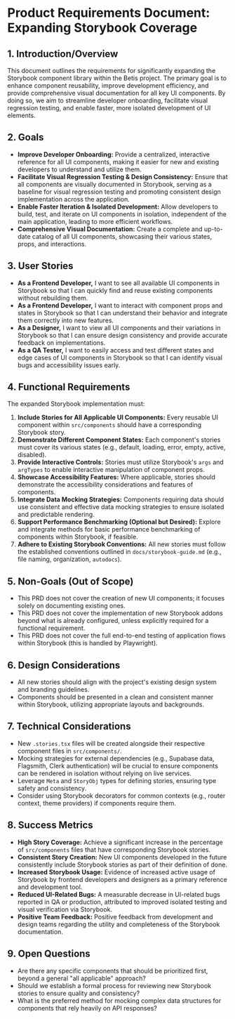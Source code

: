# Product Requirements Document: Expanding Storybook Coverage

## 1. Introduction/Overview

This document outlines the requirements for significantly expanding the Storybook component library within the Betis project. The primary goal is to enhance component reusability, improve development efficiency, and provide comprehensive visual documentation for all key UI components. By doing so, we aim to streamline developer onboarding, facilitate visual regression testing, and enable faster, more isolated development of UI elements.

## 2. Goals

*   **Improve Developer Onboarding:** Provide a centralized, interactive reference for all UI components, making it easier for new and existing developers to understand and utilize them.
*   **Facilitate Visual Regression Testing & Design Consistency:** Ensure that all components are visually documented in Storybook, serving as a baseline for visual regression testing and promoting consistent design implementation across the application.
*   **Enable Faster Iteration & Isolated Development:** Allow developers to build, test, and iterate on UI components in isolation, independent of the main application, leading to more efficient workflows.
*   **Comprehensive Visual Documentation:** Create a complete and up-to-date catalog of all UI components, showcasing their various states, props, and interactions.

## 3. User Stories

*   **As a Frontend Developer,** I want to see all available UI components in Storybook so that I can quickly find and reuse existing components without rebuilding them.
*   **As a Frontend Developer,** I want to interact with component props and states in Storybook so that I can understand their behavior and integrate them correctly into new features.
*   **As a Designer,** I want to view all UI components and their variations in Storybook so that I can ensure design consistency and provide accurate feedback on implementations.
*   **As a QA Tester,** I want to easily access and test different states and edge cases of UI components in Storybook so that I can identify visual bugs and accessibility issues early.

## 4. Functional Requirements

The expanded Storybook implementation must:

1.  **Include Stories for All Applicable UI Components:** Every reusable UI component within `src/components` should have a corresponding Storybook story.
2.  **Demonstrate Different Component States:** Each component's stories must cover its various states (e.g., default, loading, error, empty, active, disabled).
3.  **Provide Interactive Controls:** Stories must utilize Storybook's `args` and `argTypes` to enable interactive manipulation of component props.
4.  **Showcase Accessibility Features:** Where applicable, stories should demonstrate the accessibility considerations and features of components.
5.  **Integrate Data Mocking Strategies:** Components requiring data should use consistent and effective data mocking strategies to ensure isolated and predictable rendering.
6.  **Support Performance Benchmarking (Optional but Desired):** Explore and integrate methods for basic performance benchmarking of components within Storybook, if feasible.
7.  **Adhere to Existing Storybook Conventions:** All new stories must follow the established conventions outlined in `docs/storybook-guide.md` (e.g., file naming, organization, `autodocs`).

## 5. Non-Goals (Out of Scope)

*   This PRD does not cover the creation of new UI components; it focuses solely on documenting existing ones.
*   This PRD does not cover the implementation of new Storybook addons beyond what is already configured, unless explicitly required for a functional requirement.
*   This PRD does not cover the full end-to-end testing of application flows within Storybook (this is handled by Playwright).

## 6. Design Considerations

*   All new stories should align with the project's existing design system and branding guidelines.
*   Components should be presented in a clean and consistent manner within Storybook, utilizing appropriate layouts and backgrounds.

## 7. Technical Considerations

*   New `.stories.tsx` files will be created alongside their respective component files in `src/components/`.
*   Mocking strategies for external dependencies (e.g., Supabase data, Flagsmith, Clerk authentication) will be crucial to ensure components can be rendered in isolation without relying on live services.
*   Leverage `Meta` and `StoryObj` types for defining stories, ensuring type safety and consistency.
*   Consider using Storybook decorators for common contexts (e.g., router context, theme providers) if components require them.

## 8. Success Metrics

*   **High Story Coverage:** Achieve a significant increase in the percentage of `src/components` files that have corresponding Storybook stories.
*   **Consistent Story Creation:** New UI components developed in the future consistently include Storybook stories as part of their definition of done.
*   **Increased Storybook Usage:** Evidence of increased active usage of Storybook by frontend developers and designers as a primary reference and development tool.
*   **Reduced UI-Related Bugs:** A measurable decrease in UI-related bugs reported in QA or production, attributed to improved isolated testing and visual verification via Storybook.
*   **Positive Team Feedback:** Positive feedback from development and design teams regarding the utility and completeness of the Storybook documentation.

## 9. Open Questions

*   Are there any specific components that should be prioritized first, beyond a general "all applicable" approach?
*   Should we establish a formal process for reviewing new Storybook stories to ensure quality and consistency?
*   What is the preferred method for mocking complex data structures for components that rely heavily on API responses?
